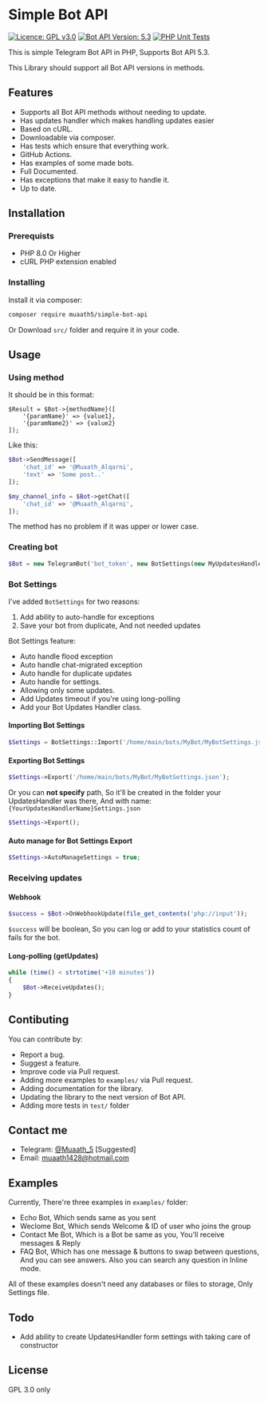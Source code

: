 # Simple Bot API
[![Licence: GPL v3.0](https://img.shields.io/badge/Licence-GPL%20v3.0-green)](LICENCE)
[![Bot API Version: 5.3](https://img.shields.io/badge/Bot%20API%20Version-5.3-dodgerblue)](https://core.telegram.org/bots/api#april-26-2021)
[![PHP Unit Tests](https://github.com/Muaath5/SimpleBotAPI/actions/workflows/php.yml/badge.svg)](https://github.com/Muaath5/SimpleBotAPI/actions/workflows/php.yml)


This is simple Telegram Bot API in PHP, Supports Bot API 5.3.

This Library should support all Bot API versions in methods.

## Features
- Supports all Bot API methods without needing to update.
- Has updates handler which makes handling updates easier
- Based on cURL.
- Downloadable via composer.
- Has tests which ensure that everything work.
- GitHub Actions.
- Has examples of some made bots.
- Full Documented.
- Has exceptions that make it easy to handle it.
- Up to date.

## Installation

### Prerequists
- PHP 8.0 Or Higher
- cURL PHP extension enabled

### Installing
Install it via composer:
```sh
composer require muaath5/simple-bot-api
```
Or Download `src/` folder and require it in your code.

## Usage

### Using method
It should be in this format:
```
$Result = $Bot->{methodName}([
    '{paramName}' => {value1},
    '{paramName2}' => {value2}
]);
```

Like this:
```php
$Bot->SendMessage([
    'chat_id' => '@Muaath_Alqarni',
    'text' => 'Some post..'
]);

$my_channel_info = $Bot->getChat([
    'chat_id' => '@Muaath_Alqarni',
]);
```

The method has no problem if it was upper or lower case.

### Creating bot
```php
$Bot = new TelegramBot('bot_token', new BotSettings(new MyUpdatesHandler()));
```

### Bot Settings
I've added `BotSettings` for two reasons:
1. Add ability to auto-handle for exceptions
2. Save your bot from duplicate, And not needed updates

Bot Settings feature:
- Auto handle flood exception
- Auto handle chat-migrated exception
- Auto handle for duplicate updates
- Auto handle for settings.
- Allowing only some updates.
- Add Updates timeout if you're using long-polling
- Add your Bot Updates Handler class.

#### Importing Bot Settings
```php
$Settings = BotSettings::Import('/home/main/bots/MyBot/MyBotSettings.json');
```

#### Exporting Bot Settings
```php
$Settings->Export('/home/main/bots/MyBot/MyBotSettings.json');
```
Or you can **not specify** path, So it'll be created in the folder your UpdatesHandler was there, And with name: `{YourUpdatesHandlerName}Settings.json`
```php
$Settings->Export();
```

#### Auto manage for Bot Settings Export
```php
$Settings->AutoManageSettings = true;
```


### Receiving updates
#### Webhook
```php
$success = $Bot->OnWebhookUpdate(file_get_contents('php://input'));
```
`$success` will be boolean, So you can log or add to your statistics count of fails for the bot.

#### Long-polling (getUpdates)
```php
while (time() < strtotime('+10 minutes'))
{
    $Bot->ReceiveUpdates();
}
```

## Contibuting
You can contribute by:
- Report a bug.
- Suggest a feature.
- Improve code via Pull request.
- Adding more examples to `examples/` via Pull request.
- Adding documentation for the library.
- Updating the library to the next version of Bot API.
- Adding more tests in `test/` folder

## Contact me
- Telegram: [@Muaath_5](https://t.me/Muaath_5) [Suggested]
- Email: muaath1428@hotmail.com

## Examples
Currently, There're three examples in `examples/` folder:
- Echo Bot, Which sends same as you sent
- Weclome Bot, Which sends Welcome & ID of user who joins the group
- Contact Me Bot, Which is a Bot be same as you, You'll receive messages & Reply
- FAQ Bot, Which has one message & buttons to swap between questions, And you can see answers. Also you can search any question in Inline mode.

All of these examples doesn't need any databases or files to storage, Only Settings file.

## Todo
- Add ability to create UpdatesHandler form settings with taking care of constructor

## License
GPL 3.0 only